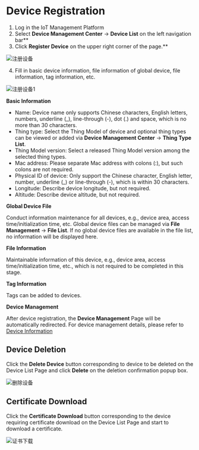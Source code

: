# Device Registration

1. Log in the IoT Management Platform
2. Select **Device Management Center** -> **Device List** on the left navigation bar**
3. Click **Register Device** on the upper right corner of the page.**

![注册设备](../../../../../image/IoT/IoT-Core/Device-Manager/Create-Device/Create-Device.png)

4. Fill in basic device information, file information of global device, file information, tag information, etc.

![注册设备1](../../../../../image/IoT/IoT-Core/Device-Manager/Create-Device/Create-Device1.png)

**Basic Information**

- Name: Device name only supports Chinese characters, English letters, numbers, underline (_), line-through (-), dot (.) and space, which is no more than 30 characters.
- Thing type: Select the Thing Model of device and optional thing types can be viewed or added via **Device Management Center** -> **Thing Type List**.
- Thing Model version: Select a released Thing Model version among the selected thing types.
- Mac address: Please separate Mac address with colons (:), but such colons are not required.
- Physical ID of device: Only support the Chinese character, English letter, number, underline (_) or line-through (-), which is within 30 characters.
- Longitude: Describe device longitude, but not required.
- Altitude: Describe device altitude, but not required.

**Global Device File**

Conduct information maintenance for all devices, e.g., device area, access time/initialization time, etc. Global device files can be managed via **File Management** -> **File List**. If no global device files are available in the file list, no information will be displayed here.

**File Information**

Maintainable information of this device, e.g., device area, access time/initialization time, etc., which is not required to be completed in this stage.

**Tag Information**

Tags can be added to devices.

**Device Management**

 After device registration, the **Device Management** Page will be automatically redirected. For device management details, please refer to [Device Information](../Device-Manager/Device-Info.md)

 ## Device Deletion

Click the **Delete Device** button corresponding to device to be deleted on the Device List Page and click **Delete** on the deletion confirmation popup box.

![删除设备](../../../../../image/IoT/IoT-Core/Device-Manager/Create-Device/Delete-Device.png)

 ## Certificate Download

Click the **Certificate Download** button corresponding to the device requiring certificate download on the Device List Page and start to download a certificate.

 ![证书下载](../../../../../image/IoT/IoT-Core/Device-Manager/Create-Device/Device-Certificate.png)